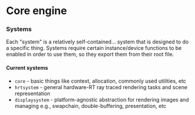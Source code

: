 # Core engine

### Systems
Each "system" is a relatively self-contained... system that is designed to do a specific thing.
Systems require certain instance/device functions to be enabled in order to use them, so they export them from their root file.

#### Current systems
* `core` - basic things like context, allocation, commonly used utilities, etc
* `hrtsystem` - general hardware-RT ray traced rendering tasks and scene representation
* `displaysystem` - platform-agnostic abstraction for rendering images and managing e.g., swapchain, double-buffering, presentation, etc

